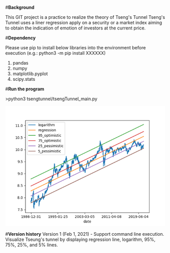 #**Background**

This GIT project is a practice to realize the theory of Tseng's Tunnel
Tseng's Tunnel uses a liner regression apply on a security or a market index aiming to obtain the indication of emotion of investors at the current price.

#**Dependency**

Please use pip to install below libraries into the environment before execution (e.g.: python3 -m pip install XXXXXX)
1. pandas
2. numpy
3. matplotlib.pyplot
4. scipy.stats

#**Run the program**

\>python3 tsengtunnel/tsengTunnel_main.py

![plot](./readme_intro.png)

#**Version history**
Version 1 (Feb 1, 2021) - Support command line execution.  Visualize Tseung's tunnel by displaying regression line, logarithm, 95%, 75%, 25%, and 5% lines.
